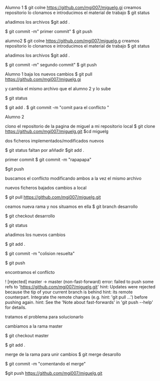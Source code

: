Alumno 1
$ git colne https://github.com/mgi007/miguelg.gi
creamos  repositorio lo clonamos e introducimos el material de trabajo
$ git status

añadimos los archivos
$git add .

$ git commit -m" primer commit"
$ git push

alumno2
$ git colne https://github.com/mgi007/miguelg.g
creamos  repositorio lo clonamos e introducimos el material de trabajo
$ git status

añadimos los archivos
$git add .

$ git commit -m" segundo commit"
$ git push

Alumno 1 
baja los nuevos cambios 
$ git pull https://github.com/mgi007/miguelg.gi
 
y cambia el mismo archivo que el alumno 2 y lo sube

$ git status

$ git add .
$ git commit -m "comit para el conflicto "



Alumno 2

clono el repositorio de la pagina de miguel a mi repositorio local
$ git clone https://github.com/mgi007/miguelg.git
$cd miguelg

dos ficheros implementados/modificados nuevos

$ git status 
faltan por aññadir
$git add .

primer commit
$ git commit -m "rapapapa"

$git push 

buscamos el conflicto modificando ambos a la vez el mismo archivo



nuevos ficheros bajados cambios a local

$ git pull https://github.com/mgi007/miguelg.git

ceamos nueva rama y nos situamos en ella
$ git branch desarrollo

$ git checkout desarrollo

$ git status 

añadimos los nuevos cambios

$ git add .

$ git commit -m "colision resuelta"


$ git push 

encontramos el conflicto 

 ! [rejected]        master -> master (non-fast-forward)
error: failed to push some refs to 'https://github.com/mgi007/miguelg.git'
hint: Updates were rejected because the tip of your current branch is behind
hint: its remote counterpart. Integrate the remote changes (e.g.
hint: 'git pull ...') before pushing again.
hint: See the 'Note about fast-forwards' in 'git push --help' for details.

tratamos el problema para solucionarlo 

cambiamos a la rama master

$ git checkout master

$ git add .

merge de la rama para unir cambios
$ git merge desarollo

$ git commit -m "comentando el merge"

$git push https://github.com/mgi007/miguelg.git